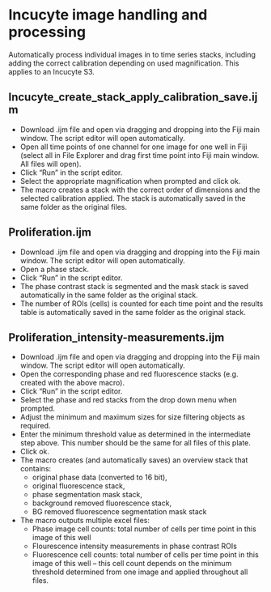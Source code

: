 # Incucyte image handling and processing

Automatically process individual images in to time series stacks, including adding the correct calibration depending on used magnification. This applies to an Incucyte S3. 

## Incucyte_create_stack_apply_calibration_save.ijm
* Download .ijm file and open via dragging and dropping into the Fiji main window. The script editor will open automatically. 
* Open all time points of one channel for one image for one well in Fiji (select all in File Explorer and drag first time point into Fiji main window. All files will open). 
* Click “Run” in the script editor. 
* Select the appropriate magnification when prompted and click ok. 
* The macro creates a stack with the correct order of dimensions and the selected calibration applied. The stack is automatically saved in the same folder as the original files. 

## Proliferation.ijm
* Download .ijm file and open via dragging and dropping into the Fiji main window. The script editor will open automatically.
*	Open a phase stack. 
*	Click “Run” in the script editor.
*	The phase contrast stack is segmented and the mask stack is saved automatically in the same folder as the original stack. 
*   The number of ROIs (cells) is counted for each time point and the results table is automatically saved in the same folder as the original stack.

## Proliferation_intensity-measurements.ijm
* Download .ijm file and open via dragging and dropping into the Fiji main window. The script editor will open automatically.
*	Open the corresponding phase and red fluorescence stacks (e.g. created with the above macro). 
*	Click “Run” in the script editor.
*	Select the phase and red stacks from the drop down menu when prompted. 
*	Adjust the minimum and maximum sizes for size filtering objects as required.
*	Enter the minimum threshold value as determined in the intermediate step above. This number should be the same for all files of this plate. 
*	Click ok. 
*	The macro creates (and automatically saves) an overview stack that contains: 
    -	original phase data (converted to 16 bit), 
    - original fluorescence stack, 
    - phase segmentation mask stack, 
    - background removed fluorescence stack, 
    - BG removed fluorescence segmentation mask stack
* 	The macro outputs multiple excel files: 
    - Phase image cell counts: total number of cells per time point in this image of this well
    - Flourescence intensity measurements in phase contrast ROIs
    - Fluorescence cell counts: total number of cells per time point in this image of this well – this cell count depends on the minimum threshold determined from one image and applied throughout all files. 
